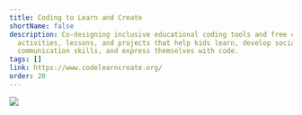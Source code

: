 ```yaml
---
title: Coding to Learn and Create
shortName: false
description: Co-designing inclusive educational coding tools and free creative
  activities, lessons, and projects that help kids learn, develop social and
  communication skills, and express themselves with code.
tags: []
link: https://www.codelearncreate.org/
order: 20
---
```

![](/media/large-logo-black-on-transparent-bg.png)